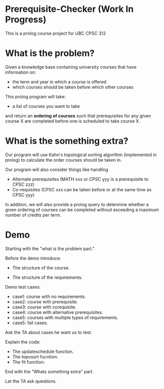 # Prerequisite-Checker (Work In Progress)

This is a prolog course project for UBC CPSC 312

# What is the problem?

Given a knowledge base containing university courses that have information on:

- the term and year in which a course is offered
- which courses should be taken before which other courses

This prolog program will take:

- a list of courses you want to take

and return an **ordering of courses** such that prerequisites for any given course X are completed before one is scheduled to take course X.

# What is the something extra?

Our program will use Kahn's topological sorting algorithm (implemented in prolog) to calculate the order courses should be taken in.

Our program will also consider things like handling

- Alternate prerequisites (MATH xxx or CPSC yyy is a prerequisite to CPSC zzz)
- Co-requisites (CPSC xxx can be taken before or at the same time as CPSC yyy)

In addition, we will also provide a prolog query to determine whether a given ordering of courses can be completed without exceeding a maximum number of credits per term.

# Demo
Starting with the "what is the problem part."

Before the demo introduce:

- The structure of the course.
  
- The structure of the requirements.

Demo test cases:

- case1: course with no requirements.
- case2: course with prerequisite.
- case3: course with corequisite.
- case4: course with alternative prerequisites.
- case5: courses with multiple types of requirements.
- case5: fail cases.

Ask the TA about cases he want us to test.

Explain the code:

- The updateschedule function.
- The toposort fucntion.
- The fit function.

End with the "Whats something extra" part.

Let the TA ask questions.
  
